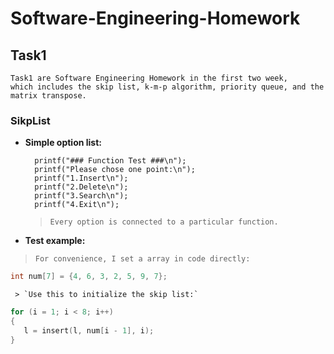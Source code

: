 # Software-Engineering-Homework #
Task1
------------
    Task1 are Software Engineering Homework in the first two week, 
    which includes the skip list, k-m-p algorithm, priority queue, and the matrix transpose.
### SikpList ###
* **Simple option list:**

        printf("### Function Test ###\n");
        printf("Please chose one point:\n");
        printf("1.Insert\n");
        printf("2.Delete\n");
        printf("3.Search\n");
        printf("4.Exit\n");

	> `Every option is connected to a particular function.`
	
* **Test example:**
> `For convenience, I set a array in code directly:`
 ```c
 int num[7] = {4, 6, 3, 2, 5, 9, 7};
 ```
     > `Use this to initialize the skip list:`
 ```c
 for (i = 1; i < 8; i++)
 {
	l = insert(l, num[i - 1], i);
 }
 ```
    

    
